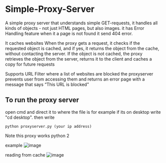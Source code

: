 # Simple-Proxy-Server
A simple proxy server that understands simple GET-requests, it handles all kinds of objects - not just HTML pages, but 
also images. 
it has Error Handling feature when it a page is not found it send 404 error.

It caches websites When the proxy gets a request, it checks if the requested object is cached, and if yes, it returns the object from the cache, 
without contacting the server. If the object is not cached, the proxy retrieves the object from the server, 
returns it to the client and caches a copy for future requests

Supports URL Filter where a list of websites are blocked the proxyserver prevents user from accessing them and returns an error page 
with a message that says “This URL is blocked”

## To run the proxy server
open cmd and direct it to where the file is for example if its on desktop write "cd desktop".
then write

```
python proxyserver.py (your ip address)
```
Note this proxy works python 2

example 
![image](https://user-images.githubusercontent.com/89746218/211193648-a2a805bf-a03b-4ab2-9539-4ba5e54e290c.png)

reading from cache
![image](https://user-images.githubusercontent.com/89746218/211193668-564d469f-e963-4b61-b8da-99cfce3b8c40.png)

